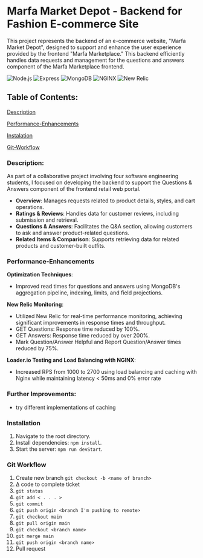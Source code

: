 # Marfa Market Depot - Backend for Fashion E-commerce Site

This project represents the backend of an e-commerce website, "Marfa Market Depot", designed to support and enhance the user experience provided by the frontend "Marfa Marketplace." This backend efficiently handles data requests and management for the questions and answers component of the Marfa Marketplace frontend.

![Node.js](https://img.shields.io/badge/Node.js-%2343853D.svg?style=for-the-badge&logo=nodedotjs&logoColor=white) ![Express](https://img.shields.io/badge/Express.js-%23404d59.svg?style=for-the-badge) ![MongoDB](https://img.shields.io/badge/MongoDB-%2347A248.svg?style=for-the-badge&logo=mongodb&logoColor=white) ![NGINX](https://img.shields.io/badge/nginx-%23009639.svg?style=for-the-badge&logo=nginx&logoColor=white) ![New Relic](https://img.shields.io/badge/New%20Relic-%23008C99.svg?style=for-the-badge&logo=newrelic&logoColor=white)

## Table of Contents:

[Description](#Description)

[Performance-Enhancements](#Performance-Enhancements)

[Instalation](#Instalation)

[Git-Workflow](#Git-Workflow)

### Description:

As part of a collaborative project involving four software engineering students, I focused on developing the backend to support the Questions & Answers component of the frontend retail web portal.

- **Overview**: Manages requests related to product details, styles, and cart operations.
- **Ratings & Reviews**: Handles data for customer reviews, including submission and retrieval.
- **Questions & Answers**: Facilitates the Q&A section, allowing customers to ask and answer product-related questions.
- **Related Items & Comparison**: Supports retrieving data for related products and customer-built outfits.

### Performance-Enhancements

**Optimization Techniques**:

- Improved read times for questions and answers using MongoDB's aggregation pipeline, indexing, limits, and field projections.

**New Relic Monitoring**:

- Utilized New Relic for real-time performance monitoring, achieving significant improvements in response times and throughput.
- GET Questions: Response time reduced by 100%.
- GET Answers: Response time reduced by over 200%.
- Mark Question/Answer Helpful and Report Question/Answer times reduced by 75%.

**Loader.io Testing and Load Balancing with NGINX**:

- Increased RPS from 1000 to 2700 using load balancing and caching with Nginx while maintaining latency < 50ms and 0% error rate

### Further Improvements:

- try different implementations of caching

### Installation

1. Navigate to the root directory.
2. Install dependencies: `npm install`.
3. Start the server: `npm run devStart`.

### Git Workflow

1.  Create new branch
    `git checkout -b <name of branch>`
2.  ∆ code to complete ticket
3.  `git status`
4.  `git add < . . . >`
5.  `git commit`
6.  `git push origin <branch I'm pushing to remote>`
7.  `git checkout main`
8.  `git pull origin main`
9.  `git checkout <branch name>`
10. `git merge main`
11. `git push origin <branch name>`
12. Pull request
